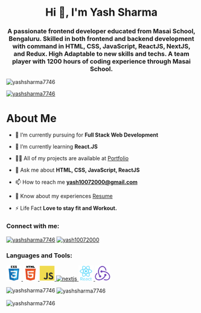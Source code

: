<h1 align="center">Hi 👋, I'm Yash Sharma</h1>
<h3 align="center">A passionate frontend developer educated from Masai School, Bengaluru. Skilled in both frontend and backend development with command in HTML, CSS, JavaScript, ReactJS, NextJS, and Redux. High Adaptable to new skills and techs. A team player with 1200 hours of coding experience through Masai School.</h3>

<p align="left"> <img src="https://komarev.com/ghpvc/?username=yashsharma7746&label=Profile%20views&color=0e75b6&style=flat" alt="yashsharma7746" /> </p>

<p align="left"> <a href="https://github.com/ryo-ma/github-profile-trophy"><img src="https://github-profile-trophy.vercel.app/?username=yashsharma7746" alt="yashsharma7746" /></a> </p>

<h1>About Me</h1>

- 🔭 I’m currently pursuing for **Full Stack Web Development**

- 🌱 I’m currently learning **React.JS**

- 👨‍💻 All of my projects are available at [Portfolio](https://yashsharma7746.github.io/)

- 💬 Ask me about **HTML, CSS, JavaScript, ReactJS**

- 📫 How to reach me **yash10072000@gmail.com**

- 📄 Know about my experiences [Resume](https://drive.google.com/file/d/12KG196k9HnGYQOGpGQd5VRvXMvsZx-KX/view?usp=sharing)

- ⚡ Life Fact **Love to stay fit and Workout.**

<h3 align="left">Connect with me:</h3>
<p align="left">
<a href="https://linkedin.com/in/yashsharma7746" target="blank"><img align="center" src="https://raw.githubusercontent.com/rahuldkjain/github-profile-readme-generator/master/src/images/icons/Social/linked-in-alt.svg" alt="yashsharma7746" height="30" width="40" /></a>
<a href="https://www.hackerearth.com/yash10072000" target="blank"><img align="center" src="https://raw.githubusercontent.com/rahuldkjain/github-profile-readme-generator/master/src/images/icons/Social/hackerearth.svg" alt="yash10072000" height="30" width="40" /></a>
</p>

<h3 align="left">Languages and Tools:</h3>
<p align="left"> <a href="https://www.w3schools.com/css/" target="_blank" rel="noreferrer"> <img src="https://raw.githubusercontent.com/devicons/devicon/master/icons/css3/css3-original-wordmark.svg" alt="css3" width="40" height="40"/> </a> <a href="https://www.w3.org/html/" target="_blank" rel="noreferrer"> <img src="https://raw.githubusercontent.com/devicons/devicon/master/icons/html5/html5-original-wordmark.svg" alt="html5" width="40" height="40"/> </a> <a href="https://developer.mozilla.org/en-US/docs/Web/JavaScript" target="_blank" rel="noreferrer"> <img src="https://raw.githubusercontent.com/devicons/devicon/master/icons/javascript/javascript-original.svg" alt="javascript" width="40" height="40"/> </a> <a href="https://nextjs.org/" target="_blank" rel="noreferrer"> <img src="https://cdn.worldvectorlogo.com/logos/nextjs-2.svg" alt="nextjs" width="40" height="40"/> </a> <a href="https://reactjs.org/" target="_blank" rel="noreferrer"> <img src="https://raw.githubusercontent.com/devicons/devicon/master/icons/react/react-original-wordmark.svg" alt="react" width="40" height="40"/> </a> <a href="https://redux.js.org" target="_blank" rel="noreferrer"> <img src="https://raw.githubusercontent.com/devicons/devicon/master/icons/redux/redux-original.svg" alt="redux" width="40" height="40"/> </a> </p>

<p><img align="left" src="https://github-readme-stats.vercel.app/api/top-langs?username=yashsharma7746&show_icons=true&locale=en&layout=compact" alt="yashsharma7746" /></p>

<p>&nbsp;<img align="center" src="https://github-readme-stats.vercel.app/api?username=yashsharma7746&show_icons=true&locale=en" alt="yashsharma7746" /></p>

<p><img align="center" src="https://github-readme-streak-stats.herokuapp.com/?user=yashsharma7746&" alt="yashsharma7746" /></p>
